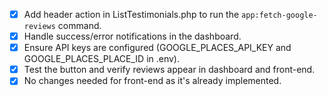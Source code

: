 - [x] Add header action in ListTestimonials.php to run the `app:fetch-google-reviews` command.
- [x] Handle success/error notifications in the dashboard.
- [x] Ensure API keys are configured (GOOGLE_PLACES_API_KEY and GOOGLE_PLACES_PLACE_ID in .env).
- [x] Test the button and verify reviews appear in dashboard and front-end.
- [x] No changes needed for front-end as it's already implemented.
